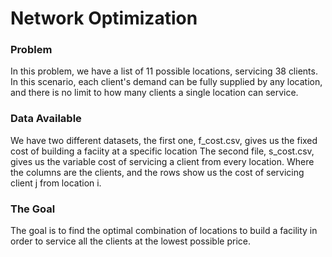 # Network Optimization

### Problem 

In this problem, we have a list of 11 possible locations, servicing 38 clients. In this scenario, each client's demand can be fully supplied by any location, and there is no limit to how many clients a single location can service. 

### Data Available

We have two different datasets, the first one, f_cost.csv, gives us the fixed cost of building a faciity at a specific location The second file, s_cost.csv, gives us the variable cost of servicing a client from every location. Where the columns are the clients, and the rows show us the cost of servicing client j from location i.

### The Goal

The goal is to find the optimal combination of locations to build a facility in order to service all the clients at the lowest possible price. 
